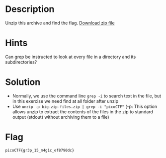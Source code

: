 # Description

Unzip this archive and find the flag. [Download zip file](https://artifacts.picoctf.net/c/505/big-zip-files.zip)

# Hints

Can grep be instructed to look at every file in a directory and its subdirectories?

# Solution

-  Normally, we use the command line `grep -i` to search text in the file, but in this exercise we need find at all folder after unzip
-  Use `unzip -p big-zip-files.zip | grep -i "picoCTF"` (-p: This option allows unzip to extract the contents of the files in the zip to standard output (stdout) without archiving them to a file)

# Flag
`picoCTF{gr3p_15_m4g1c_ef8790dc}`
